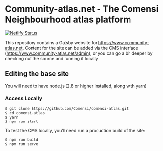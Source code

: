 # Community-atlas.net  - The Comensi Neighbourhood atlas platform

[![Netlify Status](https://api.netlify.com/api/v1/badges/b654c94e-08a6-4b79-b443-7837581b1d8d/deploy-status)](https://app.netlify.com/sites/gatsby-starter-netlify-cms-ci/deploys)

This repository contains a Gatsby website for https://www.community-atlas.net. Content for the site can be added via the CMS interface (https://www.community-atlas.net/admin), or you can go a bit deeper by checking out the source and running it locally. 




## Editing the base site
You will need to have node.js (2.8 or higher installed, along with yarn) 

### Access Locally
```
$ git clone https://github.com/Comensi/comensi-atlas.git
$ cd comensi-atlas
$ yarn
$ npm run start
```
To test the CMS locally, you'll need run a production build of the site:
```
$ npm run build
$ npm run serve
```

